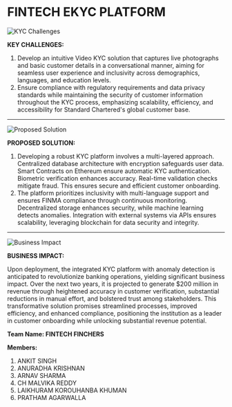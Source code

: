 # **FINTECH EKYC PLATFORM**

![KYC Challenges](Aspose.Words.c3b1c5d9-763c-44c8-84a6-9f9890a2c2de.001.png)

**KEY CHALLENGES:**

1. Develop an intuitive Video KYC solution that captures live photographs and basic customer details in a conversational manner, aiming for seamless user experience and inclusivity across demographics, languages, and education levels.
2. Ensure compliance with regulatory requirements and data privacy standards while maintaining the security of customer information throughout the KYC process, emphasizing scalability, efficiency, and accessibility for Standard Chartered's global customer base.

---

![Proposed Solution](Aspose.Words.c3b1c5d9-763c-44c8-84a6-9f9890a2c2de.002.png)

**PROPOSED SOLUTION:**

1. Developing a robust KYC platform involves a multi-layered approach. Centralized database architecture with encryption safeguards user data. Smart Contracts on Ethereum ensure automatic KYC authentication. Biometric verification enhances accuracy. Real-time validation checks mitigate fraud. This ensures secure and efficient customer onboarding.
2. The platform prioritizes inclusivity with multi-language support and ensures FINMA compliance through continuous monitoring. Decentralized storage enhances security, while machine learning detects anomalies. Integration with external systems via APIs ensures scalability, leveraging blockchain for data security and integrity.

---

![Business Impact](Aspose.Words.c3b1c5d9-763c-44c8-84a6-9f9890a2c2de.003.png)

**BUSINESS IMPACT:** 

Upon deployment, the integrated KYC platform with anomaly detection is anticipated to revolutionize banking operations, yielding significant business impact. Over the next two years, it is projected to generate $200 million in revenue through heightened accuracy in customer verification, substantial reductions in manual effort, and bolstered trust among stakeholders. This transformative solution promises streamlined processes, improved efficiency, and enhanced compliance, positioning the institution as a leader in customer onboarding while unlocking substantial revenue potential.

**Team Name: FINTECH FINCHERS**

**Members:**
1. ANKIT SINGH
2. ANURADHA KRISHNAN
3. ARNAV SHARMA
4. CH MALVIKA REDDY
5. LAIKHURAM KOROUHANBA KHUMAN
6. PRATHAM AGARWALLA

